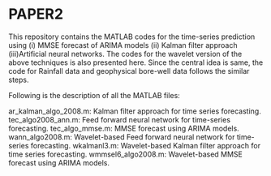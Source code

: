 # PAPER2
This repository contains the MATLAB codes for the time-series prediction using (i) MMSE forecast of ARIMA models (ii) Kalman filter approach (iii)Artificial neural networks. The codes for the wavelet version of the above techniques is also presented here. Since the central idea is same, the code for Rainfall data and geophysical bore-well data follows the similar steps.


Following is the description of all the MATLAB files:

ar_kalman_algo_2008.m: Kalman filter approach for time series forecasting.
tec_algo2008_ann.m: Feed forward neural network for time-series forecasting.
tec_algo_mmse.m: MMSE forecast using ARIMA models.
wann_algo2008.m: Wavelet-based Feed forward neural network for time-series forecasting.
wkalmanl3.m: Wavelet-based Kalman filter approach for time series forecasting.
wmmsel6_algo2008.m: Wavelet-based MMSE forecast using ARIMA models.
